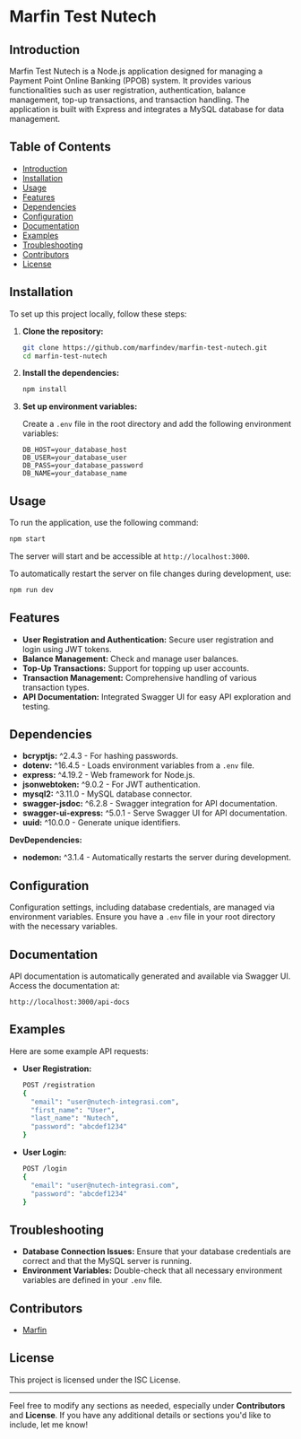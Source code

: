# Marfin Test Nutech

## Introduction

Marfin Test Nutech is a Node.js application designed for managing a Payment Point Online Banking (PPOB) system. It provides various functionalities such as user registration, authentication, balance management, top-up transactions, and transaction handling. The application is built with Express and integrates a MySQL database for data management.

## Table of Contents

- [Introduction](#introduction)
- [Installation](#installation)
- [Usage](#usage)
- [Features](#features)
- [Dependencies](#dependencies)
- [Configuration](#configuration)
- [Documentation](#documentation)
- [Examples](#examples)
- [Troubleshooting](#troubleshooting)
- [Contributors](#contributors)
- [License](#license)

## Installation

To set up this project locally, follow these steps:

1. **Clone the repository:**

   ```bash
   git clone https://github.com/marfindev/marfin-test-nutech.git
   cd marfin-test-nutech
   ```

2. **Install the dependencies:**

   ```bash
   npm install
   ```

3. **Set up environment variables:**

   Create a `.env` file in the root directory and add the following environment variables:

   ```
   DB_HOST=your_database_host
   DB_USER=your_database_user
   DB_PASS=your_database_password
   DB_NAME=your_database_name
   ```

## Usage

To run the application, use the following command:

```bash
npm start
```

The server will start and be accessible at `http://localhost:3000`.

To automatically restart the server on file changes during development, use:

```bash
npm run dev
```

## Features

- **User Registration and Authentication:** Secure user registration and login using JWT tokens.
- **Balance Management:** Check and manage user balances.
- **Top-Up Transactions:** Support for topping up user accounts.
- **Transaction Management:** Comprehensive handling of various transaction types.
- **API Documentation:** Integrated Swagger UI for easy API exploration and testing.

## Dependencies

- **bcryptjs:** ^2.4.3 - For hashing passwords.
- **dotenv:** ^16.4.5 - Loads environment variables from a `.env` file.
- **express:** ^4.19.2 - Web framework for Node.js.
- **jsonwebtoken:** ^9.0.2 - For JWT authentication.
- **mysql2:** ^3.11.0 - MySQL database connector.
- **swagger-jsdoc:** ^6.2.8 - Swagger integration for API documentation.
- **swagger-ui-express:** ^5.0.1 - Serve Swagger UI for API documentation.
- **uuid:** ^10.0.0 - Generate unique identifiers.

**DevDependencies:**

- **nodemon:** ^3.1.4 - Automatically restarts the server during development.

## Configuration

Configuration settings, including database credentials, are managed via environment variables. Ensure you have a `.env` file in your root directory with the necessary variables.

## Documentation

API documentation is automatically generated and available via Swagger UI. Access the documentation at:

```
http://localhost:3000/api-docs
```

## Examples

Here are some example API requests:

- **User Registration:**

  ```bash
  POST /registration
  {
    "email": "user@nutech-integrasi.com",
    "first_name": "User",
    "last_name": "Nutech",
    "password": "abcdef1234"
  }
  ```

- **User Login:**

  ```bash
  POST /login
  {
    "email": "user@nutech-integrasi.com",
    "password": "abcdef1234"
  }
  ```

## Troubleshooting

- **Database Connection Issues:** Ensure that your database credentials are correct and that the MySQL server is running.
- **Environment Variables:** Double-check that all necessary environment variables are defined in your `.env` file.

## Contributors

- [Marfin](https://github.com/marfindev)

## License

This project is licensed under the ISC License.

---

Feel free to modify any sections as needed, especially under **Contributors** and **License**. If you have any additional details or sections you'd like to include, let me know!